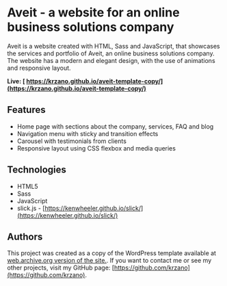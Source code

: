 # Aveit - a website for an online business solutions company

Aveit is a website created with HTML, Sass and JavaScript, that showcases the services and portfolio of Aveit, an online business solutions company. The website has a modern and elegant design, with the use of animations and responsive layout.

**Live:   [ https://krzano.github.io/aveit-template-copy/](https://krzano.github.io/aveit-template-copy/)**

## Features

- Home page with sections about the company, services, FAQ and blog
- Navigation menu with sticky and transition effects
- Carousel with testimonials from clients
- Responsive layout using CSS flexbox and media queries

## Technologies

- HTML5
- Sass
- JavaScript
- slick.js - [https://kenwheeler.github.io/slick/](https://kenwheeler.github.io/slick/)

## Authors

This project was created as a copy of the WordPress template available at [web.archive.org version of the site.](https://web.archive.org/web/20230310133655/https://wordpressriverthemes.com/aveitelementor/op-corporate-business-h7/). If you want to contact me or see my other projects, visit my GitHub page: [https://github.com/krzano](https://github.com/krzano).
